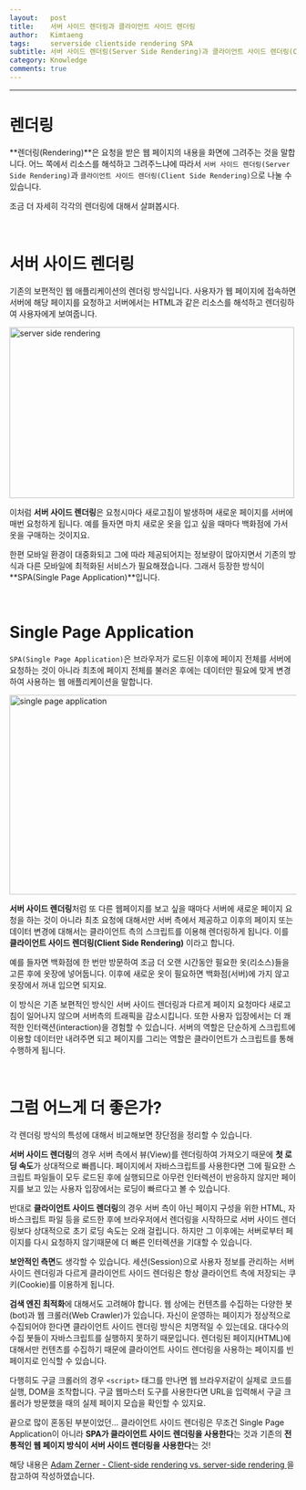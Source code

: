 ```yaml
---
layout:   post
title:    서버 사이드 렌더링과 클라이언트 사이드 렌더링
author:   Kimtaeng
tags: 	  serverside clientside rendering SPA
subtitle: 서버 사이드 렌더링(Server Side Rendering)과 클라이언트 사이드 렌더링(Client Side Rendering)은 어떤 차이가 있을까? 
category: Knowledge
comments: true
---
```


<hr/>

# 렌더링

**렌더링(Rendering)**은 요청을 받은 웹 페이지의 내용을 화면에 그려주는 것을 말합니다.
어느 쪽에서 리소스를 해석하고 그려주느냐에 따라서 ```서버 사이드 렌더링(Server Side Rendering)```과
```클라이언트 사이드 렌더링(Client Side Rendering)```으로 나눌 수 있습니다.

조금 더 자세히 각각의 렌더링에 대해서 살펴봅시다.

<br/>

# 서버 사이드 렌더링

기존의 보편적인 웹 애플리케이션의 렌더링 방식입니다. 사용자가 웹 페이지에 접속하면 서버에 해당 페이지를 요청하고
서버에서는 HTML과 같은 리소스를 해석하고 렌더링하여 사용자에게 보여줍니다.

<img class="post_image" src="{{ site.baseurl }}/img/post/2018-11-26-server-side-rendering-client-vs-side-rendering-1.png" width="500" height="300" alt="server side rendering"/>

이처럼 **서버 사이드 렌더링**은 요청시마다 새로고침이 발생하며 새로운 페이지를 서버에 매번 요청하게 됩니다.
예를 들자면 마치 새로운 옷을 입고 싶을 때마다 백화점에 가서 옷을 구매하는 것이지요.

한편 모바일 환경이 대중화되고 그에 따라 제공되어지는 정보량이 많아지면서 기존의 방식과
다른 모바일에 최적화된 서비스가 필요해졌습니다. 그래서 등장한 방식이 **SPA(Single Page Application)**입니다.

<br/>

# Single Page Application

```SPA(Single Page Application)```은 브라우저가 로드된 이후에 페이지 전체를 서버에 요청하는 것이 아니라
최초에 페이지 전체를 불러온 후에는 데이터만 필요에 맞게 변경하여 사용하는 웹 애플리케이션을 말합니다.

<img class="post_image" src="{{ site.baseurl }}/img/post/2018-11-26-server-side-rendering-client-vs-side-rendering-2.png" width="550" height="350" alt="single page application"/>

**서버 사이드 렌더링**처럼 또 다른 웹페이지를 보고 싶을 때마다 서버에 새로운 페이지 요청을 하는 것이 아니라
최초 요청에 대해서만 서버 측에서 제공하고 이후의 페이지 또는 데이터 변경에 대해서는 클라이언트 측의 스크립트를 이용해
렌더링하게 됩니다. 이를 **클라이언트 사이드 렌더링(Client Side Rendering)** 이라고 합니다.

예를 들자면 백화점에 한 번만 방문하여 조금 더 오랜 시간동안 필요한 옷(리소스)들을 고른 후에 옷장에 넣어둡니다.
이후에 새로운 옷이 필요하면 백화점(서버)에 가지 않고 옷장에서 꺼내 입으면 되지요.

이 방식은 기존 보편적인 방식인 서버 사이드 렌더링과 다르게 페이지 요청마다 새로고침이 일어나지 않으며 서버측의 트래픽을 감소시킵니다.
또한 사용자 입장에서는 더 쾌적한 인터랙션(interaction)을 경험할 수 있습니다. 서버의 역할은 단순하게 스크립트에 이용할 데이터만 내려주면 되고
페이지를 그리는 역할은 클라이언트가 스크립트를 통해 수행하게 됩니다.

<br/>

# 그럼 어느게 더 좋은가?

각 렌더링 방식의 특성에 대해서 비교해보면 장단점을 정리할 수 있습니다.

**서버 사이드 렌더링**의 경우 서버 측에서 뷰(View)를 렌더링하여 가져오기 때문에 **첫 로딩 속도**가 상대적으로 빠릅니다.
페이지에서 자바스크립트를 사용한다면 그에 필요한 스크립트 파일들이 모두 로드된 후에 실행되므로 아무런 인터렉션이 반응하지 않지만
페이지를 보고 있는 사용자 입장에서는 로딩이 빠르다고 볼 수 있습니다.

반대로 **클라이언트 사이드 렌더링**의 경우 서버 측이 아닌 페이지 구성을 위한 HTML, 자바스크립트 파일 등을 로드한 후에 브라우저에서 렌더링을
시작하므로 서버 사이드 렌더링보다 상대적으로 초기 로딩 속도는 오래 걸립니다. 하지만 그 이후에는 서버로부터 페이지를 다시 요청하지 않기때문에
더 빠른 인터렉션을 기대할 수 있습니다.

**보안적인 측면**도 생각할 수 있습니다. 세션(Session)으로 사용자 정보를 관리하는 서버 사이드 렌더링과 다르게
클라이언트 사이드 렌더링은 항상 클라이언트 측에 저장되는 쿠키(Cookie)를 이용하게 됩니다.

**검색 엔진 최적화**에 대해서도 고려해야 합니다. 웹 상에는 컨텐츠를 수집하는 다양한 봇(bot)과 웹 크롤러(Web Crawler)가 있습니다.
자신이 운영하는 페이지가 정상적으로 수집되어야 한다면 클라이언트 사이드 렌더링 방식은 치명적일 수 있는데요.
대다수의 수집 봇들이 자바스크립트를 실행하지 못하기 때문입니다. 렌더링된 페이지(HTML)에 대해서만 컨텐츠를 수집하기 때문에
클라이언트 사이드 렌더링을 사용하는 페이지를 빈 페이지로 인식할 수 있습니다.

다행히도 구글 크롤러의 경우 ```<script>``` 태그를 만나면 웹 브라우저같이 실제로 코드를 실행, DOM을 조작합니다.
구글 웹마스터 도구를 사용한다면 URL을 입력해서 구글 크롤러가 방문했을 때의 실제 페이지 모습을 확인할 수 있지요.

끝으로 많이 혼동된 부분이었던... 클라이언트 사이드 렌더링은 무조건 Single Page Application이 아니라
**SPA가 클라이언트 사이드 렌더링을 사용한다**는 것과 기존의 **전통적인 웹 페이지 방식이 서버 사이드 렌더링을 사용한다**는 것!

<div class="post_caption">해당 내용은
<a href="https://medium.com/@adamzerner/client-side-rendering-vs-server-side-rendering-a32d2cf3bfcc" target="_blank">
Adam Zerner - Client-side rendering vs. server-side rendering
</a>을 참고하여 작성하였습니다.</div>